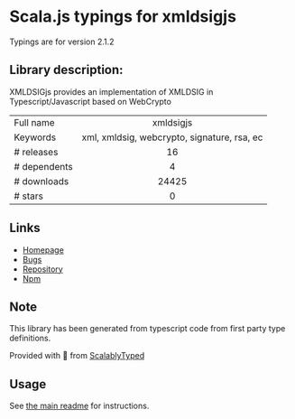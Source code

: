 
# Scala.js typings for xmldsigjs

Typings are for version 2.1.2

## Library description:
XMLDSIGjs provides an implementation of XMLDSIG in Typescript/Javascript based on WebCrypto

|                    |                 |
| ------------------ | :-------------: |
| Full name          | xmldsigjs |
| Keywords           | xml, xmldsig, webcrypto, signature, rsa, ec |
| # releases         | 16 |
| # dependents       | 4 |
| # downloads        | 24425 |
| # stars            | 0 |

## Links
- [Homepage](https://github.com/PeculiarVentures/xadesjs#readme)
- [Bugs](https://github.com/PeculiarVentures/xadesjs/issues)
- [Repository](https://github.com/PeculiarVentures/xadesjs)
- [Npm](https://www.npmjs.com/package/xmldsigjs)
    


## Note
This library has been generated from typescript code from first party type definitions.

Provided with :purple_heart: from [ScalablyTyped](https://github.com/oyvindberg/ScalablyTyped)

## Usage
See [the main readme](../../readme.md) for instructions.


